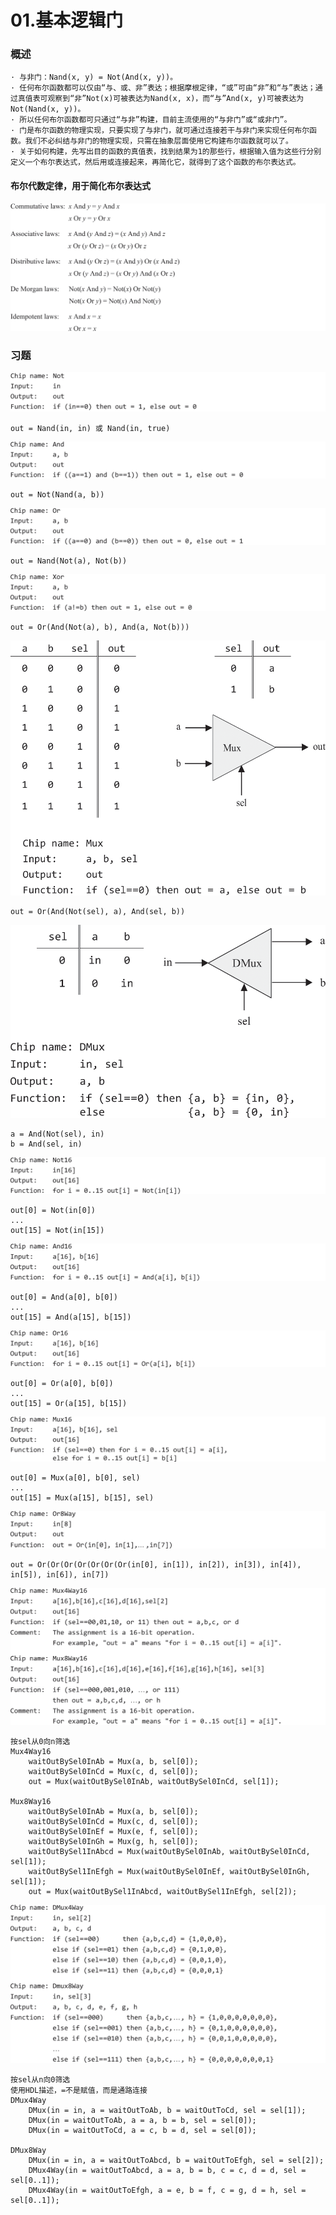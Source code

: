 # 01.基本逻辑门

### 概述
```text
· 与非门：Nand(x, y) = Not(And(x, y))。
· 任何布尔函数都可以仅由“与、或、非”表达；根据摩根定律，“或”可由“非”和“与”表达；通过真值表可观察到“非”Not(x)可被表达为Nand(x, x)，而“与”And(x, y)可被表达为Not(Nand(x, y))。
· 所以任何布尔函数都可只通过“与非”构建，目前主流使用的“与非门”或“或非门”。
· 门是布尔函数的物理实现，只要实现了与非门，就可通过连接若干与非门来实现任何布尔函数。我们不必纠结与非门的物理实现，只需在抽象层面使用它构建布尔函数就可以了。
· 关于如何构建，先写出目的函数的真值表，找到结果为1的那些行，根据输入值为这些行分别定义一个布尔表达式，然后用或连接起来，再简化它，就得到了这个函数的布尔表达式。
```
#### 布尔代数定律，用于简化布尔表达式
![布尔代数定律](img/948AFA65-8297-4AE8-8E92-815572C47877.png)

### 习题
![非门](img/0679A130-FAAE-417F-BED0-C620F4014E2D.png)
```text
out = Nand(in, in) 或 Nand(in, true)
```
![与门](img/7F206C9A-2779-4DAC-8399-A1EB50C685B4.png)
```text
out = Not(Nand(a, b))
```
![或门](img/FAEF0BF3-8F56-4747-A617-C28927E77D75.png)
```text
out = Nand(Not(a), Not(b))
```
![抑或门](img/E575DC76-43C6-415A-8213-95AED93810A1.png)
```text
out = Or(And(Not(a), b), And(a, Not(b)))
```
![选择器](img/EB9F15F5-394E-48C6-8CC7-9E14A3512BDF.png)
```text
out = Or(And(Not(sel), a), And(sel, b))
```
![分解器](img/DDC981C6-662E-4FF4-9A76-A858AE34E852.png)
```text
a = And(Not(sel), in)
b = And(sel, in)
```
![16位非](img/CAE6E68D-A4E5-424C-B3F2-93FD961D9C6B.png)
```text
out[0] = Not(in[0])
...
out[15] = Not(in[15])
```
![16位与](img/F18E7D7E-5C18-4CE5-BE00-EEA28FC66BC4.png)
```text
out[0] = And(a[0], b[0])
...
out[15] = And(a[15], b[15])
```
![16位或](img/B4A3E44F-90CF-43A4-9CE8-043B3EA25108.png)
```text
out[0] = Or(a[0], b[0])
...
out[15] = Or(a[15], b[15])
```
![16位选择器](img/3BF52374-B223-48CA-B230-D1420024E7F6.png)
```text
out[0] = Mux(a[0], b[0], sel)
...
out[15] = Mux(a[15], b[15], sel)
```
![8路或](img/4A4507CF-8642-4FED-A2FF-C7D28143ED32.png)
```text
out = Or(Or(Or(Or(Or(Or(Or(in[0], in[1]), in[2]), in[3]), in[4]), in[5]), in[6]), in[7])
```
![4路/8路16位选择器](img/3DD2F6E3-4B71-4586-8838-3C6AE483EEE5.png)
```text
按sel从0向n筛选
Mux4Way16
	waitOutBySel0InAb = Mux(a, b, sel[0]);
	waitOutBySel0InCd = Mux(c, d, sel[0]);
	out = Mux(waitOutBySel0InAb, waitOutBySel0InCd, sel[1]);

Mux8Way16
	waitOutBySel0InAb = Mux(a, b, sel[0]);
	waitOutBySel0InCd = Mux(c, d, sel[0]);
	waitOutBySel0InEf = Mux(e, f, sel[0]);
	waitOutBySel0InGh = Mux(g, h, sel[0]);
	waitOutBySel1InAbcd = Mux(waitOutBySel0InAb, waitOutBySel0InCd, sel[1]);
	waitOutBySel1InEfgh = Mux(waitOutBySel0InEf, waitOutBySel0InGh, sel[1]);
	out = Mux(waitOutBySel1InAbcd, waitOutBySel1InEfgh, sel[2]);
```
![4路/8路16位分解器](img/2BF75A53-B40B-4FCF-82AF-89E121254B2E.png)
```text
按sel从n向0筛选
使用HDL描述，=不是赋值，而是通路连接
DMux4Way
	DMux(in = in, a = waitOutToAb, b = waitOutToCd, sel = sel[1]);
	DMux(in = waitOutToAb, a = a, b = b, sel = sel[0]);
	DMux(in = waitOutToCd, a = c, b = d, sel = sel[0]);

DMux8Way
	DMux(in = in, a = waitOutToAbcd, b = waitOutToEfgh, sel = sel[2]);
	DMux4Way(in = waitOutToAbcd, a = a, b = b, c = c, d = d, sel = sel[0..1]);
	DMux4Way(in = waitOutToEfgh, a = e, b = f, c = g, d = h, sel = sel[0..1]);
```